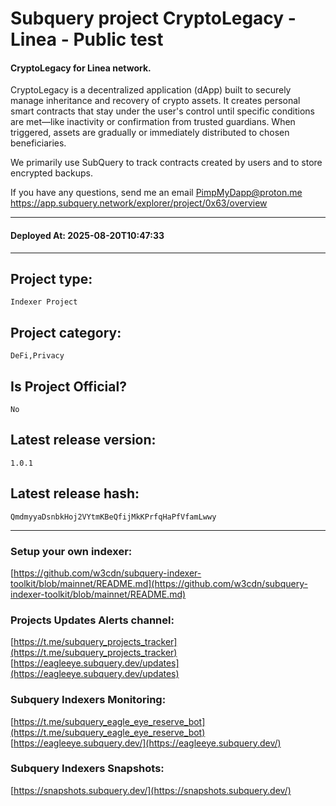 # Subquery project CryptoLegacy - Linea - Public test
####  CryptoLegacy for Linea network.

CryptoLegacy is a decentralized application (dApp) built to securely manage inheritance and recovery of crypto assets. It creates personal smart contracts that stay under the user's control until specific conditions are met—like inactivity or confirmation from trusted guardians. When triggered, assets are gradually or immediately distributed to chosen beneficiaries.

We primarily use SubQuery to track contracts created by users and to store encrypted backups.

If you have any questions, send me an email PimpMyDapp@proton.me
https://app.subquery.network/explorer/project/0x63/overview
____
#### Deployed At: 2025-08-20T10:47:33
____

## Project type:
`Indexer Project`

## Project category:
`DeFi,Privacy`

## Is Project Official?
`No`

## Latest release version:
`1.0.1`

## Latest release hash:
`QmdmyyaDsnbkHoj2VYtmKBeQfijMkKPrfqHaPfVfamLwwy`



___
### Setup your own indexer:

[https://github.com/w3cdn/subquery-indexer-toolkit/blob/mainnet/README.md](https://github.com/w3cdn/subquery-indexer-toolkit/blob/mainnet/README.md)

### Projects Updates Alerts channel:

[https://t.me/subquery_projects_tracker](https://t.me/subquery_projects_tracker) [https://eagleeye.subquery.dev/updates](https://eagleeye.subquery.dev/updates)

### Subquery Indexers Monitoring:

[https://t.me/subquery_eagle_eye_reserve_bot](https://t.me/subquery_eagle_eye_reserve_bot) [https://eagleeye.subquery.dev/](https://eagleeye.subquery.dev/)


### Subquery Indexers Snapshots:

[https://snapshots.subquery.dev/](https://snapshots.subquery.dev/)
